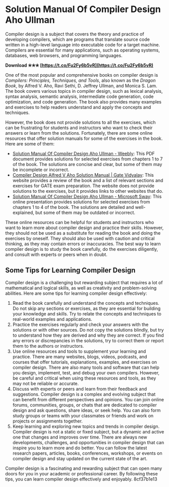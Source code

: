 
 
# Solution Manual Of Compiler Design Aho Ullman
 
Compiler design is a subject that covers the theory and practice of developing compilers, which are programs that translate source code written in a high-level language into executable code for a target machine. Compilers are essential for many applications, such as operating systems, databases, web browsers, and programming languages.
 
**Download ✯✯✯ [https://t.co/Fu2Fy6b5vR](https://t.co/Fu2Fy6b5vR)**


 
One of the most popular and comprehensive books on compiler design is *Compilers: Principles, Techniques, and Tools*, also known as the *Dragon Book*, by Alfred V. Aho, Ravi Sethi, D. Jeffrey Ullman, and Monica S. Lam. The book covers various topics in compiler design, such as lexical analysis, syntax analysis, semantic analysis, intermediate code generation, code optimization, and code generation. The book also provides many examples and exercises to help readers understand and apply the concepts and techniques.
 
However, the book does not provide solutions to all the exercises, which can be frustrating for students and instructors who want to check their answers or learn from the solutions. Fortunately, there are some online resources that offer solution manuals for some of the exercises in the book. Here are some of them:
 
- [Solution Manual Of Compiler Design Aho Ullman - Weebly](https://izamdisdia.weebly.com/uploads/1/3/6/7/136749774/solution-manual-of-compiler-design-aho-ullman.pdf): This PDF document provides solutions for selected exercises from chapters 1 to 7 of the book. The solutions are concise and clear, but some of them may be incomplete or incorrect.
- [Compiler Design Alfred V Aho Solution Manual | Gate Vidyalay](https://www.gatevidyalay.com/tag/compiler-design-alfred-v-aho-solution-manual/): This website provides a review of the book and a list of relevant sections and exercises for GATE exam preparation. The website does not provide solutions to the exercises, but it provides links to other websites that do.
- [Solution Manual Of Compiler Design Aho Ullman - Microsoft Sway](https://sway.office.com/tRzRmJC1t1ApFILg): This online presentation provides solutions for selected exercises from chapters 1 to 4 of the book. The solutions are detailed and well-explained, but some of them may be outdated or incorrect.

These online resources can be helpful for students and instructors who want to learn more about compiler design and practice their skills. However, they should not be used as a substitute for reading the book and doing the exercises by oneself. They should also be used with caution and critical thinking, as they may contain errors or inaccuracies. The best way to learn compiler design is to study the book carefully, do the exercises diligently, and consult with experts or peers when in doubt.

## Some Tips for Learning Compiler Design
 
Compiler design is a challenging but rewarding subject that requires a lot of mathematical and logical skills, as well as creativity and problem-solving abilities. Here are some tips for learning compiler design effectively:

1. Read the book carefully and understand the concepts and techniques. Do not skip any sections or exercises, as they are essential for building your knowledge and skills. Try to relate the concepts and techniques to real-world examples and applications.
2. Practice the exercises regularly and check your answers with the solutions or with other sources. Do not copy the solutions blindly, but try to understand how they are derived and why they are correct. If you find any errors or discrepancies in the solutions, try to correct them or report them to the authors or instructors.
3. Use online resources and tools to supplement your learning and practice. There are many websites, blogs, videos, podcasts, and courses that offer tutorials, explanations, examples, and exercises on compiler design. There are also many tools and software that can help you design, implement, test, and debug your own compilers. However, be careful and critical when using these resources and tools, as they may not be reliable or accurate.
4. Discuss with experts or peers and learn from their feedback and suggestions. Compiler design is a complex and evolving subject that can benefit from different perspectives and opinions. You can join online forums, communities, groups, or chats that are dedicated to compiler design and ask questions, share ideas, or seek help. You can also form study groups or teams with your classmates or friends and work on projects or assignments together.
5. Keep learning and exploring new topics and trends in compiler design. Compiler design is not a static or fixed subject, but a dynamic and active one that changes and improves over time. There are always new developments, challenges, and opportunities in compiler design that can inspire you to learn more and do better. You can follow the latest research papers, articles, books, conferences, workshops, or events on compiler design and stay updated on the current state of the art.

Compiler design is a fascinating and rewarding subject that can open many doors for you in your academic or professional career. By following these tips, you can learn compiler design effectively and enjoyably.
 8cf37b1e13
 
